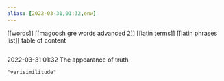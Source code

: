 ```yaml
---
alias: [2022-03-31,01:32,enw]
---
```

[[words]] [[magoosh gre words advanced 2]] [[latin terms]] [[latin phrases list]]
table of content
```toc
```

2022-03-31 01:32
The appearance of truth
```query
"verisimilitude"
```